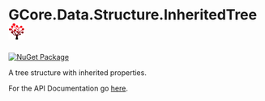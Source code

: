 # GCore.Data.Structure.InheritedTree <img src="https://raw.githubusercontent.com/kevingliewe/GCore.Data.Structure.InheritedTree/master/doc/icon.jpg" height="32">

[![NuGet Package](https://img.shields.io/nuget/v/GCore.Data.Structure.InheritedTree.svg)](https://www.nuget.org/packages/GCore.Data.Structure.InheritedTree)

A tree structure with inherited properties.

For the API Documentation go [here](https://kevingliewe.github.io/GCore.Data.Structure.InheritedTree/api/GCore.Data.Structure.InheritedTree.html).
